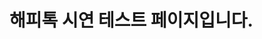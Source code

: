 # 해피톡 시연 테스트 페이지입니다.

<script id="happytalkSDK" src="https://design.happytalkio.com/sdk/happytalk.chat.v2.min.js"></script>
<script type="text/javascript">
  var ht = new Happytalk({
    siteId: '8000000299',
    siteName: 'CK 테스트',
    categoryId: '147374',
    divisionId: '147375',
  });
</script>
